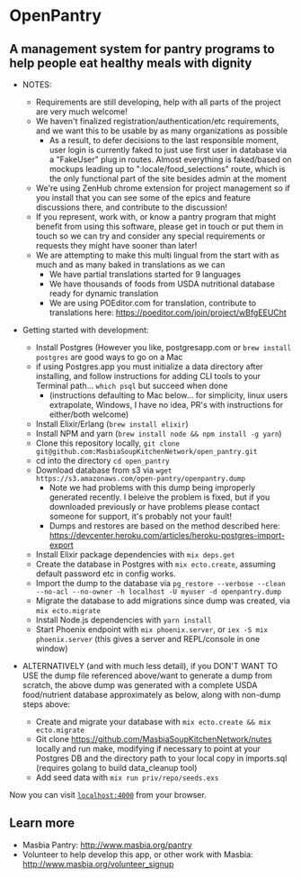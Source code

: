 # OpenPantry
## A management system for pantry programs to help people eat healthy meals with dignity

  * NOTES:
    * Requirements are still developing, help with all parts of the project are very much welcome!
    * We haven't finalized registration/authentication/etc requirements, and we want this to be usable by as many organizations as possible
      * As a result, to defer decisions to the last responsible moment, user login is currently faked to just use first user in database via a "FakeUser" plug in routes.  Almost everything is faked/based on mockups leading up to ":locale/food_selections" route, which is the only functional part of the site besides admin at the moment
    * We're using ZenHub chrome extension for project management so if you install that you can see some of the epics and feature discussions there, and contribute to the discussion!
    * If you represent, work with, or know a pantry program that might benefit from using this software, please get in touch or put them in touch so we can try and consider any special requirements or requests they might have sooner than later!
    * We are attempting to make this multi lingual from the start with as much and as many baked in translations as we can
      * We have partial translations started for 9 languages
      * We have thousands of foods from USDA nutritional database ready for dynamic translation
      * We are using POEditor.com for translation, contribute to translations here: https://poeditor.com/join/project/wBfgEEUCht

  * Getting started with development:
    * Install Postgres (However you like, postgresapp.com or `brew install postgres` are good ways to go on a Mac
    * if using Postgres.app you must initialize a data directory after installing, and follow instructions for adding CLI tools to your Terminal path...  `which psql` but succeed when done
      * (instructions defaulting to Mac below... for simplicity, linux users extrapolate, Windows, I have no idea, PR's with instructions for either/both welcome)
    * Install Elixir/Erlang (`brew install elixir`)
    * Install NPM and yarn (`brew install node && npm install -g yarn`)
    * Clone this repository locally, `git clone git@github.com:MasbiaSoupKitchenNetwork/open_pantry.git`
    * cd into the directory `cd open_pantry`
    * Download database from s3 via `wget https://s3.amazonaws.com/open-pantry/openpantry.dump`
      * Note we had problems with this dump being improperly generated recently.  I beleive the problem is fixed, but if you downloaded previously or have problems please contact someone for support, it's probably not your fault!
      * Dumps and restores are based on the method described here: https://devcenter.heroku.com/articles/heroku-postgres-import-export
    * Install Elixir package dependencies with `mix deps.get`
    * Create the database in Postgres with `mix ecto.create`, assuming default password etc in config works.
    * Import the dump to the database via `pg_restore --verbose --clean --no-acl --no-owner -h localhost -U myuser -d openpantry.dump`
    * Migrate the database to add migrations since dump was created, via `mix ecto.migrate`
    * Install Node.js dependencies with `yarn install`
    * Start Phoenix endpoint with `mix phoenix.server`, or `iex -S mix phoenix.server` (this gives a server and REPL/console in one window)
  * ALTERNATIVELY (and with much less detail), if you DON'T WANT TO USE the dump file referenced above/want to generate a dump from scratch, the above dump was generated with a complete USDA food/nutrient database approximately as below, along with non-dump steps above:
    * Create and migrate your database with `mix ecto.create && mix ecto.migrate`
    * Git clone https://github.com/MasbiaSoupKitchenNetwork/nutes locally and run make, modifying if necessary to point at your Postgres DB and the directory path to your local copy in imports.sql (requires golang to build data_cleanup tool)
    * Add seed data with `mix run priv/repo/seeds.exs`

Now you can visit [`localhost:4000`](http://localhost:4000) from your browser.

## Learn more

  * Masbia Pantry: http://www.masbia.org/pantry
  * Volunteer to help develop this app, or other work with Masbia: http://www.masbia.org/volunteer_signup
